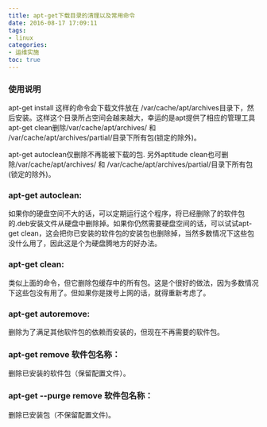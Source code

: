 ```yaml
---
title: apt-get下载目录的清理以及常用命令
date: 2016-08-17 17:09:11
tags:
- linux
categories:
- 运维实施
toc: true
---
```


### 使用说明
apt-get install 这样的命令会下载文件放在 /var/cache/apt/archives目录下，然后安装。这样这个目录所占空间会越来越大，幸运的是apt提供了相应的管理工具apt-get clean删除/var/cache/apt/archives/ 和 /var/cache/apt/archives/partial/目录下所有包(锁定的除外)。

apt-get autoclean仅删除不再能被下载的包. 另外aptitude clean也可删除/var/cache/apt/archives/ 和 /var/cache/apt/archives/partial/目录下所有包(锁定的除外)。
<!-- more -->
### apt-get autoclean:
如果你的硬盘空间不大的话，可以定期运行这个程序，将已经删除了的软件包的.deb安装文件从硬盘中删除掉。如果你仍然需要硬盘空间的话，可以试试apt-get clean，这会把你已安装的软件包的安装包也删除掉，当然多数情况下这些包没什么用了，因此这是个为硬盘腾地方的好办法。

### apt-get clean:
类似上面的命令，但它删除包缓存中的所有包。这是个很好的做法，因为多数情况下这些包没有用了。但如果你是拨号上网的话，就得重新考虑了。


### apt-get autoremove:
删除为了满足其他软件包的依赖而安装的，但现在不再需要的软件包。

### apt-get remove 软件包名称：
删除已安装的软件包（保留配置文件）。
### apt-get --purge remove 软件包名称：
删除已安装包（不保留配置文件)。
